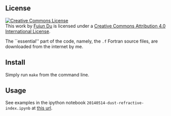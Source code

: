 ## License

<a rel="license" href="http://creativecommons.org/licenses/by/4.0/"><img
alt="Creative Commons License" style="border-width:0"
src="http://i.creativecommons.org/l/by/4.0/88x31.png" /></a><br />This work by
<a xmlns:cc="http://creativecommons.org/ns#"
href="https://www.lsa.umich.edu/astro/people/ci.dufujun_ci.detail"
property="cc:attributionName" rel="cc:attributionURL">Fujun Du</a> is licensed
under a <a rel="license"
href="http://creativecommons.org/licenses/by/4.0/">Creative Commons Attribution
4.0 International License</a>.

The ``essential'' part of the code, namely, the ```.f``` Fortran source files,
are downloaded from the internet by me.

## Install

Simply run ```make``` from the command line.

## Usage

See examples in the ipython notebook ```20140514-dust-refractive-index.ipynb``` at
[this url](http://nbviewer.ipython.org/github/fjdu/MieCalc/blob/master/20140514-dust-refractive-index.ipynb).
